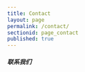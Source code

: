 ```yaml
---
title: Contact
layout: page
permalink: /contact/
sectionid: page_contact
published: true
---
```


##### 联系我们

